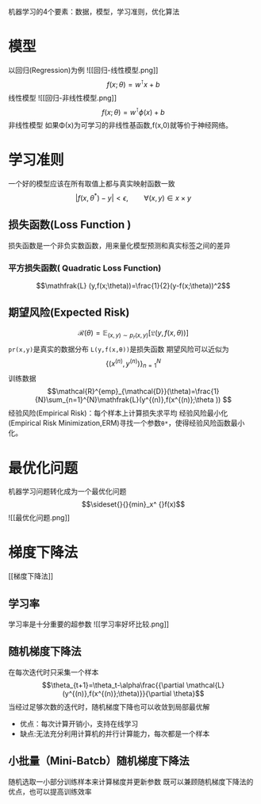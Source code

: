 机器学习的4个要素：数据，模型，学习准则，优化算法
# 模型
以回归(Regression)为例
![[回归-线性模型.png]]
$$f(x;θ)=w^\intercal x+b$$
线性模型
![[回归-非线性模型.png]]
$$f(x;θ)=w^\intercal \phi(x)+b$$
非线性模型
如果Φ(x)为可学习的非线性基函数,f(x,0)就等价于神经网络。
# 学习准则
一个好的模型应该在所有取值上都与真实映射函数一致
$$|f(x,\theta ^*)-y|< \epsilon ,\qquad \forall(x,y) \in  x\times y$$
## 损失函数(Loss Function )
损失函数是一个非负实数函数，用来量化模型预测和真实标签之间的差异
### 平方损失函数( Quadratic Loss Function)
$$\mathfrak{L} (y,f(x;\theta))=\frac{1}{2}(y-f(x;\theta))^2$$
## 期望风险(Expected Risk)
$$\mathcal{R}(\theta)=\mathbb{E}_{(x,y)\sim p_r(x,y)}[\mathfrak{L}(y,f(x,\theta))]$$
`pr(x,y)`是真实的数据分布
`L(y,f(x,θ))`是损失函数
期望风险可以近似为
$$\left \{ (x^{(n)},y^{(n)}) \right \}^{N}_{n=1} $$
训练数据
$$\mathcal{R}^{emp}_{\mathcal{D}}(\theta)=\frac{1}{N}\sum_{n=1}^{N}\mathfrak{L}(y^{(n)},f(x^{(n)};\theta ))  $$
经验风险(Empirical Risk)：每个样本上计算损失求平均
经验风险最小化(Empirical Risk Minimization,ERM)寻找一个参数`θ*`，使得经验风险函数最小化。
# 最优化问题
机器学习问题转化成为一个最优化问题
$$\sideset{}{}{min}_x^ {}f(x)$$
![[最优化问题.png]]
# 梯度下降法
[[梯度下降法]]
## 学习率
学习率是十分重要的超参数
![[学习率好坏比较.png]]
## 随机梯度下降法
在每次迭代时只采集一个样本
$$\theta_{t+1}=\theta_t-\alpha\frac{{\partial \mathcal{L}(y^{(n)},f(x^{(n)};\theta)}}{\partial \theta}$$
当经过足够次数的迭代时，随机梯度下降也可以收敛到局部最优解
* 优点：每次计算开销小，支持在线学习
* 缺点:无法充分利用计算机的并行计算能力，每次都是一个样本
## 小批量（Mini-Batcb）随机梯度下降法
随机选取一小部分训练样本来计算梯度并更新参数
既可以兼顾随机梯度下降法的优点，也可以提高训练效率

